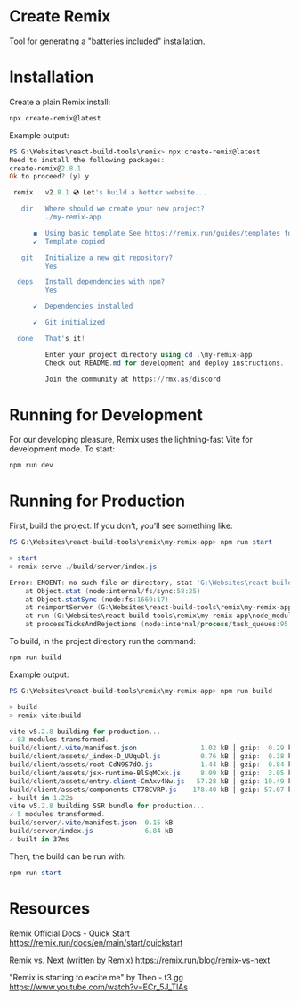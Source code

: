 # Create Remix

Tool for generating a "batteries included" installation.

# Installation

Create a plain Remix install:

```bash
npx create-remix@latest
```

Example output:

```ps1
PS G:\Websites\react-build-tools\remix> npx create-remix@latest
Need to install the following packages:
create-remix@2.8.1
Ok to proceed? (y) y

 remix   v2.8.1 💿 Let's build a better website...

   dir   Where should we create your new project?
         ./my-remix-app

      ◼  Using basic template See https://remix.run/guides/templates for more
      ✔  Template copied

   git   Initialize a new git repository?
         Yes

  deps   Install dependencies with npm?
         Yes

      ✔  Dependencies installed

      ✔  Git initialized

  done   That's it!

         Enter your project directory using cd .\my-remix-app
         Check out README.md for development and deploy instructions.

         Join the community at https://rmx.as/discord
```

# Running for Development

For our developing pleasure, Remix uses the lightning-fast Vite for development mode. To start:

```ps1
npm run dev
```

# Running for Production

First, build the project. If you don't, you'll see something like:

```ps1
PS G:\Websites\react-build-tools\remix\my-remix-app> npm run start

> start
> remix-serve ./build/server/index.js

Error: ENOENT: no such file or directory, stat 'G:\Websites\react-build-tools\remix\my-remix-app\build\server\index.js'
    at Object.stat (node:internal/fs/sync:58:25)
    at Object.statSync (node:fs:1669:17)
    at reimportServer (G:\Websites\react-build-tools\remix\my-remix-app\node_modules\@remix-run\serve\dist\cli.js:84:39)
    at run (G:\Websites\react-build-tools\remix\my-remix-app\node_modules\@remix-run\serve\dist\cli.js:113:21)
    at processTicksAndRejections (node:internal/process/task_queues:95:5)
```

To build, in the project directory run the command:

```ps1
npm run build
```

Example output:
```ps1
PS G:\Websites\react-build-tools\remix\my-remix-app> npm run build

> build
> remix vite:build

vite v5.2.8 building for production...
✓ 83 modules transformed.
build/client/.vite/manifest.json                1.02 kB │ gzip:  0.29 kB
build/client/assets/_index-D_UUquDl.js          0.76 kB │ gzip:  0.38 kB
build/client/assets/root-CdN9S7dO.js            1.44 kB │ gzip:  0.84 kB
build/client/assets/jsx-runtime-BlSqMCxk.js     8.09 kB │ gzip:  3.05 kB
build/client/assets/entry.client-CmAxv4Nw.js   57.28 kB │ gzip: 19.49 kB
build/client/assets/components-CT78CVRP.js    178.40 kB │ gzip: 57.07 kB
✓ built in 1.22s
vite v5.2.8 building SSR bundle for production...
✓ 5 modules transformed.
build/server/.vite/manifest.json  0.15 kB
build/server/index.js             6.84 kB
✓ built in 37ms
```

Then, the build can be run with:

```ps1
npm run start
```

# Resources

Remix Official Docs - Quick Start
https://remix.run/docs/en/main/start/quickstart

Remix vs. Next (written by Remix)
https://remix.run/blog/remix-vs-next

"Remix is starting to excite me" by Theo - t3.gg
https://www.youtube.com/watch?v=ECr_5J_TlAs

